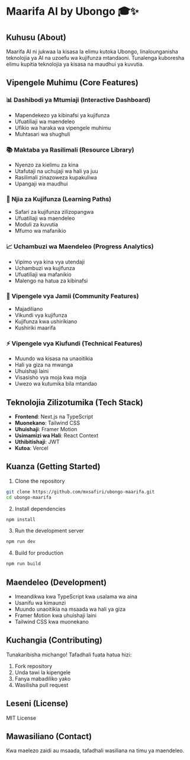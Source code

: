 # Maarifa AI by Ubongo 🎓✨

## Kuhusu (About)
Maarifa AI ni jukwaa la kisasa la elimu kutoka Ubongo, linalounganisha teknolojia ya AI na uzoefu wa kujifunza mtandaoni. Tunalenga kuboresha elimu kupitia teknolojia ya kisasa na maudhui ya kuvutia.

## Vipengele Muhimu (Core Features)

### 📊 Dashibodi ya Mtumiaji (Interactive Dashboard)
- Mapendekezo ya kibinafsi ya kujifunza
- Ufuatiliaji wa maendeleo
- Ufikio wa haraka wa vipengele muhimu
- Muhtasari wa shughuli

### 📚 Maktaba ya Rasilimali (Resource Library)
- Nyenzo za kielimu za kina
- Utafutaji na uchujaji wa hali ya juu
- Rasilimali zinazoweza kupakuliwa
- Upangaji wa maudhui

### 🎯 Njia za Kujifunza (Learning Paths)
- Safari za kujifunza zilizopangwa
- Ufuatiliaji wa maendeleo
- Moduli za kuvutia
- Mfumo wa mafanikio

### 📈 Uchambuzi wa Maendeleo (Progress Analytics)
- Vipimo vya kina vya utendaji
- Uchambuzi wa kujifunza
- Ufuatiliaji wa mafanikio
- Malengo na hatua za kibinafsi

### 🤝 Vipengele vya Jamii (Community Features)
- Majadiliano
- Vikundi vya kujifunza
- Kujifunza kwa ushirikiano
- Kushiriki maarifa

### ⚡ Vipengele vya Kiufundi (Technical Features)
- Muundo wa kisasa na unaoitikia
- Hali ya giza na mwanga
- Uhuishaji laini
- Visasisho vya moja kwa moja
- Uwezo wa kutumika bila mtandao

## Teknolojia Zilizotumika (Tech Stack)
- **Frontend**: Next.js na TypeScript
- **Muonekano**: Tailwind CSS
- **Uhuishaji**: Framer Motion
- **Usimamizi wa Hali**: React Context
- **Uthibitishaji**: JWT
- **Kutoa**: Vercel

## Kuanza (Getting Started)

1. Clone the repository
```bash
git clone https://github.com/mxsafiri/ubongo-maarifa.git
cd ubongo-maarifa
```

2. Install dependencies
```bash
npm install
```

3. Run the development server
```bash
npm run dev
```

4. Build for production
```bash
npm run build
```

## Maendeleo (Development)
- Imeandikwa kwa TypeScript kwa usalama wa aina
- Usanifu wa kimaunzi
- Muundo unaoitikia na msaada wa hali ya giza
- Framer Motion kwa uhuishaji laini
- Tailwind CSS kwa muonekano

## Kuchangia (Contributing)
Tunakaribisha michango! Tafadhali fuata hatua hizi:
1. Fork repository
2. Unda tawi la kipengele
3. Fanya mabadiliko yako
4. Wasilisha pull request

## Leseni (License)
MIT License

## Mawasiliano (Contact)
Kwa maelezo zaidi au msaada, tafadhali wasiliana na timu ya maendeleo.
